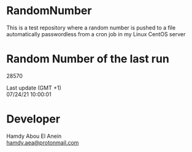 # RandomNumber    
This is a test repository where a random number is pushed to a file automatically passwordless from a cron job in my Linux CentOS server    
# Random Number of the last run   
28570
      
Last update (GMT +1)    
07/24/21 10:00:01
# Developer    
Hamdy Abou El Anein   
hamdy.aea@protonmail.com
